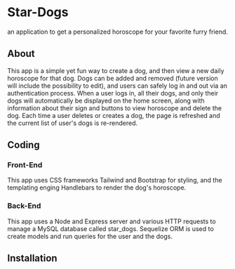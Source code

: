 # Star-Dogs
an application to get a personalized horoscope for your favorite furry friend.


## About
This app is a simple yet fun way to create a dog, and then view a new daily horoscope for that dog. Dogs can be added and removed (future version will include the possibility to edit), and users can safely log in and out via an authentication process. When a user logs in, all their dogs, and only their dogs will automatically be displayed on the home screen, along with information about their sign and buttons to view horoscope and delete the dog. Each time a user deletes or creates a dog, the page is refreshed and the current list of user's dogs is re-rendered. 

## Coding 
### Front-End
This app uses CSS frameworks Tailwind and Bootstrap for styling, and the templating enging Handlebars to render the dog's horoscope. 
### Back-End
This app uses a Node and Express server and various HTTP requests to manage a MySQL database called star_dogs. Sequelize ORM is used to create models and run queries for the user and the dogs.

## Installation
